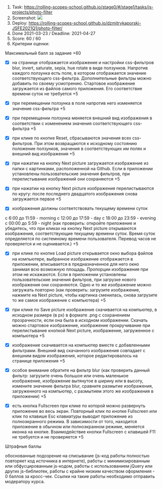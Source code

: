 1. Task: https://rolling-scopes-school.github.io/stage0/#/stage1/tasks/js-projects/photo-filter
2. Screenshot:  ![ ](https://clck.ru/UMkSm)
3. Deploy: https://rolling-scopes-school.github.io/dzmitrykaporski-JSFE2021Q1/photo-filter/
4. Done 2021-03-23  / Deadline: 2021-04-27 
5. Score: 60 / 60
6. Критерии оценки:

Максимальный балл за задание +60

- [x] на странице отображается изображение и настройки css-фильтров blur, invert, saturate, sepia, hue rotate в виде ползунков. Напротив каждого ползунка есть поле, в котором отображается значение соответствующего css-фильтра. Дополнительные фильтры можно добавить по своему усмотрению. Стартовое изображение загружается из файлов самого приложения. Его соответствие времени суток не требуется +5

- [x] при перемещении ползунка в поле напротив него изменяется значение css-фильтра +5

- [x] при перемещении ползунка меняется внешний вид изображения в соответствии с изменением значения соответствующего css-фильтра +5

- [x] при клике по кнопке Reset, сбрасываются значения всех css-фильтров. При этом возвращаются к исходному состоянию положение ползунков, значения в соответствующих им полях и внешний вид изображения +5

- [x] при нажатии на кнопку Next picture загружается изображение из папки с картинками, расположенной на Github. Если в приложении установлены пользовательские значения фильтров, при перелистывание изображений они сохраняются +5

- [x] при нажатии на кнопку Next picture изображения перелистываются по кругу: после последнего двадцатого изображения снова загружается первое +5

- [x] изображения должны соответствовать текущему времени суток

с 6:00 до 11:59 - morning
с 12:00 до 17:59 - day
с 18:00 до 23:59 - evening
с 00:00 до 5:59 - night (как проверить: откройте приложение и убедитесь, что при кликах на кнопку Next picture открываются изображения, соответствующие текущему времени суток. Время суток определяется по системному времени пользователя. Перевод часов не проверяется и не оценивается.) +5

- [x] при клике по кнопке Load picture открывается окно выбора файлов на компьютере, выбранное изображение отображается в приложении, вписывается в предназначенное для него окно занимая всю возможную площадь. Пропорции изображения при этом не искажаются. Если в приложении установлены пользовательские значения фильтров, при загрузке нового изображения они сохраняются. Одно и то же изображение можно загружать повторно (как проверить: загрузите изображение, нажмите на Next picture, чтобы картинка сменилась, снова загрузите то же самое изображение с компьютера) +5

- [x] при клике по Save picture изображение скачивается на компьютер, в исходном размере (в рх) в формате .png с сохранением прозрачности, если она была в исходном изображении. Скачать можно стартовое изображение, изображение прокручивание при перелистывание кнопкой Next picture, изображение, загруженное с компьютера +5

- [x] изображение скачивается на компьютер вместе с добавленными фильтрами. Внешний вид скачанного изображения совпадает с внешним видом изображения, которое редактировалось на странице приложения +5

- [x] особое внимание обратите на фильтр blur (как проверить данный фильтр: загрузите очень большое или очень маленькое изображение, изображение вытянутое в ширину или в высоту, измените значение фильтра blur, сравните размытие изображения, загруженного на компьютер, с размытием этого же изображения в приложении) +5

- [x] есть кнопка Fullscreen при клике по которой можно развернуть приложение во весь экран. Повторный клик по кнопке Fullscreen или клик по клавише Esc клавиатуры выводит приложение из полноэкранного режима. В зависимости от того, находится приложение в обычном или полноэкранном режиме, меняется иконка на кнопке. Взаимодействие кнопки Fullscreen с клавишей F11 не требуется и не проверяется +5

Штрафные баллы

обоснованные подозрение на списывание (js-код работы полностью повторяет код источника в интернете), работы с минимизированным или обфусцированным js-кодом, работы с использованием jQuery или других js-библиотек, работы с крайне низким качеством оформления - 0 баллов за кросс-чек. Ссылки на такие работы необходимо отправить модератору курса.

